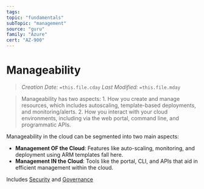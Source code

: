 ```yaml
---
tags:
topic: "fundamentals"
subTopic: "management"
source: "guru"
family: "Azure"
cert: "AZ-900"
---
```

# Manageability

> _Creation Date:_ `=this.file.cday` _Last Modified:_ `=this.file.mday`

> Manageability has two aspects: 1. How you create and manage resources, which includes autoscaling, template-based deployments, and monitoring/alerts. 2. How you interact with your cloud environments, including via the web portal, command line, and programmatic APIs.

Manageability in the cloud can be segmented into two main aspects:

- **Management OF the Cloud**: Features like auto-scaling, monitoring, and deployment using ARM templates fall here.
- **Management IN the Cloud**: Tools like the portal, CLI, and APIs that aid in efficient management within the cloud.

Includes [Security](Azure/AZ-900/A%20Cloud%20Guru/Azure%20Fundamentals/Core%20Tenants%20(D)/Security.md) and [Governance](Azure/AZ-900/A%20Cloud%20Guru/Azure%20Fundamentals/Monitoring%20and%20Management%20(D)/Governance.md)